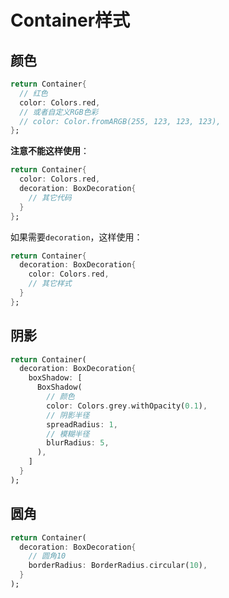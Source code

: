 # Container样式

## 颜色

```dart
return Container{
  // 红色
  color: Colors.red,
  // 或者自定义RGB色彩
  // color: Color.fromARGB(255, 123, 123, 123),
};
```

**注意不能这样使用**：

```dart
return Container{
  color: Colors.red,
  decoration: BoxDecoration{
    // 其它代码
  }
};
```

如果需要`decoration`，这样使用：

```dart
return Container{
  decoration: BoxDecoration{
    color: Colors.red,
    // 其它样式
  }
};
```

## 阴影

```dart
return Container(
  decoration: BoxDecoration{
    boxShadow: [
      BoxShadow(
        // 颜色
        color: Colors.grey.withOpacity(0.1),
        // 阴影半径
        spreadRadius: 1,
        // 模糊半径
        blurRadius: 5,
      ),
    ]
  }
);
```

## 圆角

```dart
return Container(
  decoration: BoxDecoration{
    // 圆角10
    borderRadius: BorderRadius.circular(10),
  }
);
```

